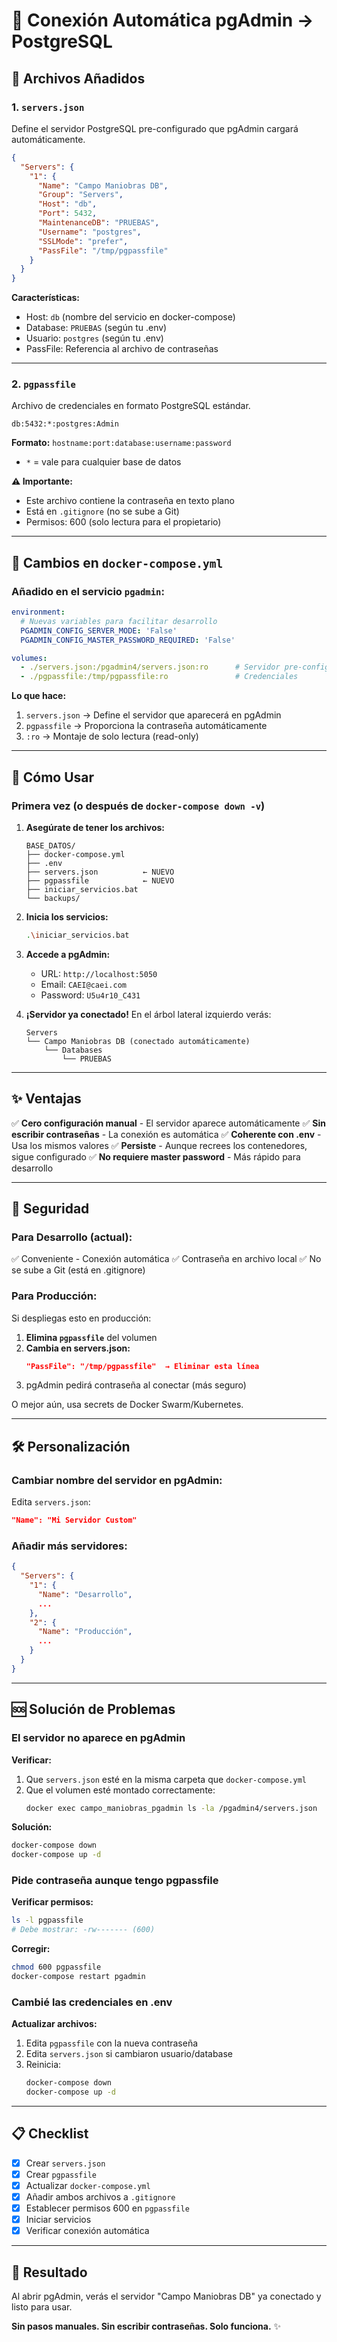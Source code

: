 # 🔗 Conexión Automática pgAdmin → PostgreSQL

## 📁 Archivos Añadidos

### 1. `servers.json`
Define el servidor PostgreSQL pre-configurado que pgAdmin cargará automáticamente.

```json
{
  "Servers": {
    "1": {
      "Name": "Campo Maniobras DB",
      "Group": "Servers",
      "Host": "db",
      "Port": 5432,
      "MaintenanceDB": "PRUEBAS",
      "Username": "postgres",
      "SSLMode": "prefer",
      "PassFile": "/tmp/pgpassfile"
    }
  }
}
```

**Características:**
- Host: `db` (nombre del servicio en docker-compose)
- Database: `PRUEBAS` (según tu .env)
- Usuario: `postgres` (según tu .env)
- PassFile: Referencia al archivo de contraseñas

---

### 2. `pgpassfile`
Archivo de credenciales en formato PostgreSQL estándar.

```
db:5432:*:postgres:Admin
```

**Formato:** `hostname:port:database:username:password`
- `*` = vale para cualquier base de datos

**⚠️ Importante:** 
- Este archivo contiene la contraseña en texto plano
- Está en `.gitignore` (no se sube a Git)
- Permisos: 600 (solo lectura para el propietario)

---

## 🔧 Cambios en `docker-compose.yml`

### Añadido en el servicio `pgadmin`:

```yaml
environment:
  # Nuevas variables para facilitar desarrollo
  PGADMIN_CONFIG_SERVER_MODE: 'False'
  PGADMIN_CONFIG_MASTER_PASSWORD_REQUIRED: 'False'

volumes:
  - ./servers.json:/pgadmin4/servers.json:ro      # Servidor pre-configurado
  - ./pgpassfile:/tmp/pgpassfile:ro               # Credenciales
```

**Lo que hace:**
1. `servers.json` → Define el servidor que aparecerá en pgAdmin
2. `pgpassfile` → Proporciona la contraseña automáticamente
3. `:ro` → Montaje de solo lectura (read-only)

---

## 🚀 Cómo Usar

### Primera vez (o después de `docker-compose down -v`)

1. **Asegúrate de tener los archivos:**
   ```
   BASE_DATOS/
   ├── docker-compose.yml
   ├── .env
   ├── servers.json          ← NUEVO
   ├── pgpassfile            ← NUEVO
   ├── iniciar_servicios.bat
   └── backups/
   ```

2. **Inicia los servicios:**
   ```bash
   .\iniciar_servicios.bat
   ```

3. **Accede a pgAdmin:**
   - URL: `http://localhost:5050`
   - Email: `CAEI@caei.com`
   - Password: `U5u4r10_C431`

4. **¡Servidor ya conectado!**
   En el árbol lateral izquierdo verás:
   ```
   Servers
   └── Campo Maniobras DB (conectado automáticamente)
       └── Databases
           └── PRUEBAS
   ```

---

## ✨ Ventajas

✅ **Cero configuración manual** - El servidor aparece automáticamente
✅ **Sin escribir contraseñas** - La conexión es automática
✅ **Coherente con .env** - Usa los mismos valores
✅ **Persiste** - Aunque recrees los contenedores, sigue configurado
✅ **No requiere master password** - Más rápido para desarrollo

---

## 🔐 Seguridad

### Para Desarrollo (actual):
✅ Conveniente - Conexión automática
✅ Contraseña en archivo local
✅ No se sube a Git (está en .gitignore)

### Para Producción:
Si despliegas esto en producción:

1. **Elimina `pgpassfile`** del volumen
2. **Cambia en servers.json:**
   ```json
   "PassFile": "/tmp/pgpassfile"  → Eliminar esta línea
   ```
3. pgAdmin pedirá contraseña al conectar (más seguro)

O mejor aún, usa secrets de Docker Swarm/Kubernetes.

---

## 🛠️ Personalización

### Cambiar nombre del servidor en pgAdmin:
Edita `servers.json`:
```json
"Name": "Mi Servidor Custom"
```

### Añadir más servidores:
```json
{
  "Servers": {
    "1": {
      "Name": "Desarrollo",
      ...
    },
    "2": {
      "Name": "Producción",
      ...
    }
  }
}
```

---

## 🆘 Solución de Problemas

### El servidor no aparece en pgAdmin

**Verificar:**
1. Que `servers.json` esté en la misma carpeta que `docker-compose.yml`
2. Que el volumen esté montado correctamente:
   ```bash
   docker exec campo_maniobras_pgadmin ls -la /pgadmin4/servers.json
   ```

**Solución:**
```bash
docker-compose down
docker-compose up -d
```

### Pide contraseña aunque tengo pgpassfile

**Verificar permisos:**
```bash
ls -l pgpassfile
# Debe mostrar: -rw------- (600)
```

**Corregir:**
```bash
chmod 600 pgpassfile
docker-compose restart pgadmin
```

### Cambié las credenciales en .env

**Actualizar archivos:**
1. Edita `pgpassfile` con la nueva contraseña
2. Edita `servers.json` si cambiaron usuario/database
3. Reinicia:
   ```bash
   docker-compose down
   docker-compose up -d
   ```

---

## 📋 Checklist

- [x] Crear `servers.json`
- [x] Crear `pgpassfile`
- [x] Actualizar `docker-compose.yml`
- [x] Añadir ambos archivos a `.gitignore`
- [x] Establecer permisos 600 en `pgpassfile`
- [x] Iniciar servicios
- [x] Verificar conexión automática

---

## 🎉 Resultado

Al abrir pgAdmin, verás el servidor "Campo Maniobras DB" ya conectado y listo para usar.

**Sin pasos manuales. Sin escribir contraseñas. Solo funciona.** ✨

